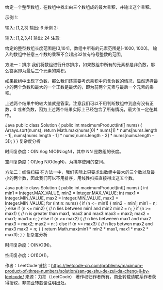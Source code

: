 给定一个整型数组，在数组中找出由三个数组成的最大乘积，并输出这个乘积。

示例 1:

输入: [1,2,3]
输出: 6
示例 2:

输入: [1,2,3,4]
输出: 24
注意:

给定的整型数组长度范围是[3,104]，数组中所有的元素范围是[-1000, 1000]。
输入的数组中任意三个数的乘积不会超出32位有符号整数的范围。


方法一：排序
我们将数组进行升序排序，如果数组中所有的元素都是非负数，那么答案即为最后三个元素的乘积。

如果数组中出现了负数，那么我们还需要考虑乘积中包含负数的情况，显然选择最小的两个负数和最大的一个正数是最优的，即为前两个元素与最后一个元素的乘积。

上述两个结果中的较大值就是答案。注意我们可以不用判断数组中到底有没有正数，0 或者负数，因为上述两个结果实际上已经包含了所有情况，最大值一定在其中。

Java
public class Solution {
    public int maximumProduct(int[] nums) {
        Arrays.sort(nums);
        return Math.max(nums[0] * nums[1] * nums[nums.length - 1], nums[nums.length - 1] * nums[nums.length - 2] * nums[nums.length - 3]);
    }
}
复杂度分析

时间复杂度：O(N \log N)O(NlogN)，其中 NN 是数组的长度。

空间复杂度：O(\log N)O(logN)，为排序使用的空间。

方法二：线性扫描
在方法一中，我们实际上只要求出数组中最大的三个数以及最小的两个数，因此我们可以不用排序，用线性扫描直接得出这五个数。

Java
public class Solution {
    public int maximumProduct(int[] nums) {
        int min1 = Integer.MAX_VALUE, min2 = Integer.MAX_VALUE;
        int max1 = Integer.MIN_VALUE, max2 = Integer.MIN_VALUE, max3 = Integer.MIN_VALUE;
        for (int n: nums) {
            if (n <= min1) {
                min2 = min1;
                min1 = n;
            } else if (n <= min2) {     // n lies between min1 and min2
                min2 = n;
            }
            if (n >= max1) {            // n is greater than max1, max2 and max3
                max3 = max2;
                max2 = max1;
                max1 = n;
            } else if (n >= max2) {     // n lies betweeen max1 and max2
                max3 = max2;
                max2 = n;
            } else if (n >= max3) {     // n lies betwen max2 and max3
                max3 = n;
            }
        }
        return Math.max(min1 * min2 * max1, max1 * max2 * max3);
    }
}
复杂度分析

时间复杂度：O(N)O(N)。

空间复杂度：O(1)O(1)。

作者：LeetCode
链接：https://leetcode-cn.com/problems/maximum-product-of-three-numbers/solution/san-ge-shu-de-zui-da-cheng-ji-by-leetcode/
来源：力扣（LeetCode）
著作权归作者所有。商业转载请联系作者获得授权，非商业转载请注明出处。
